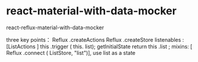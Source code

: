 # react-material-with-data-mocker
react-reflux-material-with-data-mocker

three key points：
Reflux .createActions
Reflux .createStore
     listenables : [ListActions ]
     this .trigger ( this. list);
     getInitialState return this .list ;
mixins: [ Reflux .connect ( ListStore, "list")], use list as a state

